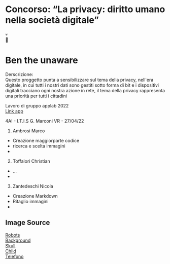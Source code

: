 # Concorso: “La privacy: diritto umano nella società digitale”
💀  
🦍

# Ben the unaware

Derscrizione:  
Questo proggetto punta a sensibilizzare sul tema della privacy, nell'era digitale, in cui tutti i nostri dati sono gestiti sotto forma di bit e i dispositivi digitali tracciano
ogni nostra azione in rete, il tema della privacy rappresenta una priorità per tutti i cittadini

Lavoro di gruppo applab 2022  
[Link app](https://studio.code.org/projects/applab/kiA073RsaTptbG7xQVnZTCZ6rD1rsn1QTuEKkOsaZi8)

4AI - I.T.I.S G. Marconi VR - 27/04/22  
1. Ambrosi Marco
  - Creazione maggiorparte codice
  - ricerca e scelta immagini
  -
2. Toffalori Christian
  - ...
  -
3. Zantedeschi Nicola
  - Creazione Markdown
  - Ritaglio immagini
  - 




## Image Source

[Robots](https://www.freepik.com/vectors/robot-cartoon)   
[Background](https://www.freepik.com/free-vector/interior-living-room-with-tv-night_8433564.htm#query=interior%20livingroom%20cartoon&position=12&from_view=search)  
[Skull](https://www.freepik.com/free-vector/skull-hood_8224338.htm#query=skull%20hood&position=0&from_view=search)  
[Child](https://www.freepik.com/free-vector/cartoon-character-motion-design_4221038.htm#query=cartoon%20character%20motion%20design&position=37&from_view=search)  
[Telefono](https://it.freepik.com/vettori-gratuito/mockup-di-dispositivo-digitale_4122505.htm#query=telefono&position=19&from_view=search)
